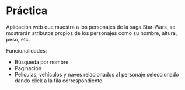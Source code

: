 # Práctica

Aplicación web que muestra a los personajes de la saga Star-Wars, se mostrarán atributos propios de los personajes como su nombre, altura, peso, etc.

Funcionalidades:
- Búsqueda por nombre
- Paginación
- Peliculas, vehículos y naves relacionados al personaje seleccionado dando click a la fila correspondiente
